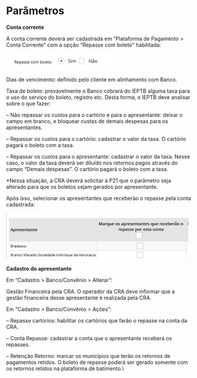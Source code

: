 # Parâmetros

**Conta corrente**

A conta corrente deverá ser cadastrada em “Plataforma de Pagamento > Conta Corrente” com a opção “Repasse com boleto" habilitada:

![Repasse com boleto](<../../.gitbook/assets/image (1) (2).png>)

Dias de vencimento: definido pelo cliente em alinhamento com Banco.

Taxa de boleto: provavelmente o Banco cobrará do IEPTB alguma taxa para o uso do serviço do boleto, registro etc. Desta forma, o IEPTB deve analisar sobre o que fazer:

– Não repassar os custos para o cartório e para o apresentante: deixar o campo em branco, e bloquear custas de demais despesas para os apresentantes.

– Repassar os custos para o cartório: cadastrar o valor da taxa. O cartório pagará o boleto com a taxa.

– Repassar os custos para o apresentante: cadastrar o valor da taxa. Nesse caso, o valor da taxa deverá ser diluído nos retornos pagos através do campo “Demais despesas”. O cartório pagará o boleto com a taxa.

\*Nessa situação, a CRA deverá solicitar à P21 que o parâmetro seja alterado para que os boletos sejam gerados por apresentante.

Após isso, selecionar os apresentantes que receberão o repasse pela conta cadastrada:

![Repasse com boleto](<../../.gitbook/assets/image (8) (2).png>)

**Cadastro do apresentante**

Em “Cadastro > Banco/Convênio > Alterar”:

&#x20;   Gestão Financeira pela CRA. O operador da CRA deve informar que a gestão financeira desse apresentante é realizada pela CRA.&#x20;

Em “Cadastro > Banco/Convênio > Ações”:

&#x20;   – Repasse cartórios: habilitar os cartórios que farão o repasse na conta da CRA.

&#x20;   – Conta Repasse: cadastrar a conta que o apresentante receberá os repasses.

&#x20;   – Retenção Retorno: marcar os municípios que terão os retornos de pagamentos retidos. O boleto de repasse poderá ser gerado somente com os retornos retidos na plataforma de batimento.\
